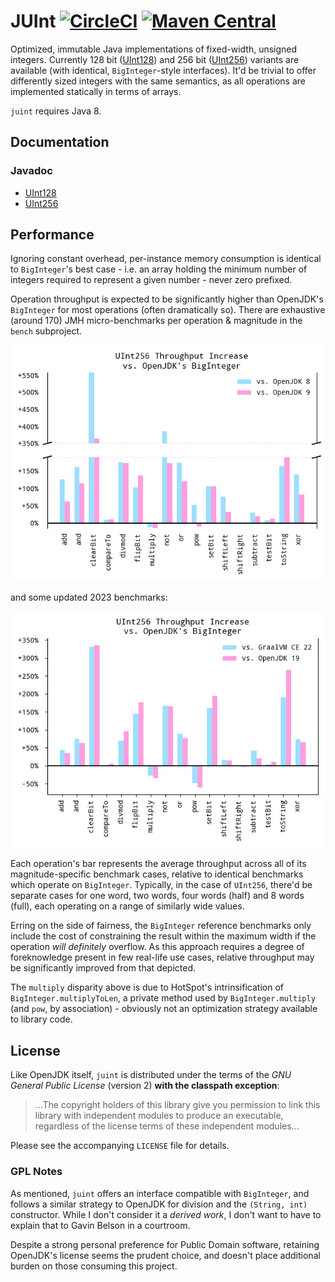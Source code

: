 # JUInt [![CircleCI](https://circleci.com/gh/nervous-systems/juint/tree/master.png?style=shield&circle-token=6f13ee621838019658e21ab69a65f3fe7743401f)](https://circleci.com/gh/nervous-systems/juint/tree/master) [![Maven Central](https://maven-badges.herokuapp.com/maven-central/io.nervous/juint/badge.svg)](https://maven-badges.herokuapp.com/maven-central/io.nervous/juint)

Optimized, immutable Java implementations of fixed-width, unsigned integers.
Currently 128 bit
([UInt128](https://nervous.io/doc/juint/io/nervous/juint/UInt128.html)) and 256
bit ([UInt256](https://nervous.io/doc/juint/io/nervous/juint/UInt256.html))
variants are available (with identical, `BigInteger`-style interfaces). It'd be
trivial to offer differently sized integers with the same semantics, as all
operations are implemented statically in terms of arrays.

`juint` requires Java 8.

## Documentation
### Javadoc
 - [UInt128](https://nervous.io/doc/juint/io/nervous/juint/UInt128.html)
 - [UInt256](https://nervous.io/doc/juint/io/nervous/juint/UInt256.html)

## Performance

Ignoring constant overhead, per-instance memory consumption is identical to
`BigInteger`'s best case - i.e. an array holding the minimum number of integers
required to represent a given number - never zero prefixed.

Operation throughput is expected to be significantly higher than OpenJDK's
`BigInteger` for most operations (often dramatically so). There are exhaustive
(around 170) JMH micro-benchmarks per operation & magnitude in the `bench`
subproject.

![graph](static/uint256.png)

and some updated 2023 benchmarks:

![graph](static/uint256-2023.png)

Each operation's bar represents the average throughput across all of its
magnitude-specific benchmark cases, relative to identical benchmarks which
operate on `BigInteger`. Typically, in the case of `UInt256`, there'd be
separate cases for one word, two words, four words (half) and 8 words (full),
each operating on a range of similarly wide values.

Erring on the side of fairness, the `BigInteger` reference benchmarks only
include the cost of constraining the result within the maximum width if the
operation _will definitely_ overflow. As this approach requires a degree of
foreknowledge present in few real-life use cases, relative throughput
may be significantly improved from that depicted.

The `multiply` disparity above is due to HotSpot's intrinsification of
`BigInteger.multiplyToLen`, a private method used by `BigInteger.multiply` (and
`pow`, by association) - obviously not an optimization strategy available to
library code.

## License

Like OpenJDK itself, `juint` is distributed under the terms of the _GNU General
Public License_ (version 2) **with the classpath exception**:

> ...The copyright holders of this library give you permission to link this
> library with independent modules to produce an executable, regardless of the
> license terms of these independent modules...

Please see the accompanying `LICENSE` file for details.

### GPL Notes

As mentioned, `juint` offers an interface compatible with `BigInteger`, and
follows a similar strategy to OpenJDK for division and the `(String, int)`
constructor.  While I don't consider it a _derived work_, I don't want to have
to explain that to Gavin Belson in a courtroom.

Despite a strong personal preference for Public Domain software, retaining
OpenJDK's license seems the prudent choice, and doesn't place additional burden
on those consuming this project.
